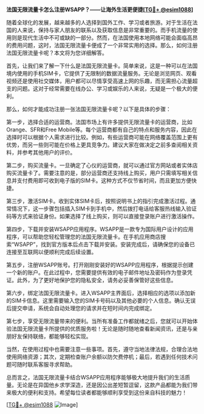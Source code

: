 **法国无限流量卡怎么注册WSAPP？——让海外生活更便捷[[TG💪+ @esim1088](https://t.me/s/esim1088)]**

随着全球化的发展，越来越多的人选择到国外工作、学习或者旅游。对于生活在法国的人来说，保持与家人朋友的联系以及获取信息是非常重要的。而手机流量的使用则是现代生活中不可或缺的一部分。然而，在法国使用本地网络可能会面临高昂的费用问题，这时，法国无限流量卡便成了一个非常实用的选择。那么，如何注册法国无限流量卡呢？本文将为您详细解答。

首先，让我们来了解一下什么是法国无限流量卡。简单来说，这是一种可以在法国境内使用的手机SIM卡，它提供了无限制的数据流量服务。无论是浏览网页、观看视频还是使用社交媒体，用户都可以尽情享受高速上网的乐趣，而无需担心流量超支的问题。这对于经常需要在线办公、学习或娱乐的人来说，无疑是一个极大的便利。

那么，如何才能成功注册一张法国无限流量卡呢？以下是具体的步骤：

第一步，选择合适的运营商。法国市场上有许多提供无限流量卡的运营商，比如Orange、SFR和Free Mobile等。每个运营商都有自己的特点和服务内容，因此在选择时可以根据个人需求进行比较。例如，有些运营商可能在网络覆盖范围上更有优势，而另一些则可能在价格上更具竞争力。建议大家在做决定之前多查阅相关资料，并参考其他用户的评价。

第二步，购买流量卡。一旦确定了心仪的运营商，就可以通过官方网站或者实体店购买流量卡了。需要注意的是，部分运营商还支持线上购买，用户只需填写相关信息并支付费用即可收到电子版的SIM卡。这种方式不仅节省时间，而且更加方便快捷。

第三步，激活SIM卡。收到实体SIM卡后，按照说明书上的指引完成激活过程。通常情况下，这一步骤包括插入SIM卡到手机中，然后拨打电话给客服热线输入验证码等方式来验证身份。如果选择了线上购买，则可以直接登录账户进行激活操作。

第四步，下载并安装WSAPP应用程序。WSAPP是一款专为国际用户设计的应用程序，可以帮助您轻松管理您的法国无限流量卡。在手机应用商店搜索“WSAPP”，找到官方版本后点击下载并安装。安装完成后，请确保您的设备已连接至互联网以便顺利完成后续设置。

第五步，注册WSAPP账号。打开刚刚安装好的WSAPP应用程序，根据提示创建一个新的账户。在此过程中，您需要提供有效的电子邮件地址及密码作为登录凭证。此外，为了更好地保护您的隐私安全，请务必妥善保管好这些信息。

第六步，绑定法国无限流量卡。进入WSAPP主界面后，选择相应的选项以添加新的SIM卡信息。这里需要输入您的SIM卡号码以及其他必要的个人信息。确认无误后提交申请，系统会自动处理您的请求并在短时间内完成绑定。

第七步，享受无限流量带来的便利。当所有准备工作都就绪之后，您就可以开始体验法国无限流量卡所提供的优质服务啦！无论是随时随地查看新闻资讯，还是与亲朋好友保持联络，都能够轻松实现。

当然，在使用过程中也需要注意一些事项。首先，遵守当地法律法规，合理合法地使用网络资源；其次，定期检查账户余额以防欠费停机；最后，若遇到任何技术问题可随时联系客服寻求帮助。

总而言之，法国无限流量卡结合WSAPP应用程序能够极大地提升我们的生活质量。无论是在异国他乡求学深造，还是因公出差短暂逗留，这款产品都能为我们带来极大的便利和支持。希望每位读者都能够顺利享受到这份来自科技的魅力！

[[TG💪+ @esim1088](https://t.me/s/esim1088) ![Image](https://i.postimg.cc/4NQfJmqS/Snipaste-2025-05-13-00-14-12.png)]